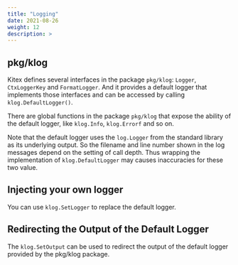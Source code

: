 ```yaml
---
title: "Logging"
date: 2021-08-26
weight: 12
description: >
---
```


## pkg/klog

Kitex defines several interfaces in the package `pkg/klog`: `Logger`, `CtxLoggerKey` and `FormatLogger`. And it provides a default logger that implements those interfaces and can be accessed by calling `klog.DefaultLogger()`.

There are global functions in the package `pkg/klog` that expose the ability of the default logger, like `klog.Info`, `klog.Errorf` and so on.

Note that the default logger uses the `log.Logger` from the standard library as its underlying output. So the filename and line number shown in the log messages depend on the setting of call depth. Thus wrapping the implementation of `klog.DefaultLogger` may causes inaccuracies for these two value.

## Injecting your own logger

You can use `klog.SetLogger` to replace the default logger.


## Redirecting the Output of the Default Logger

The `klog.SetOutput` can be used to redirect the output of the default logger provided by the pkg/klog package.
